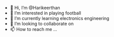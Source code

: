- 👋 Hi, I’m @Harikeerthan
- 👀 I’m interested in playing football
- 🌱 I’m currently learning electronics engineering
- 💞️ I’m looking to collaborate on 
- 📫 How to reach me ...

<!---
Harikeerthan/Harikeerthan is a ✨ special ✨ repository because its `README.md` (this file) appears on your GitHub profile.
You can click the Preview link to take a look at your changes.
--->
